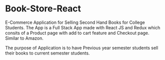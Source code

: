 # Book-Store-React

E-Commerce Application for Selling Second Hand Books for College Students. The App is a Full Stack App made with React JS and Redux which consits of a Product page with add to cart feature and Checkout page. Similar to Amazon. 

The purpose of Application is to have Previous year semester students sell their books to current semester students.

